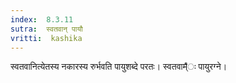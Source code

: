 ```yaml
---
index:  8.3.11
sutra:  स्वतवान् पायौ
vritti:  kashika 
---
```


स्वतवानित्येतस्य नकारस्य रुर्भवति पायुशब्दे परतः। स्वतवाम्̐ः पायुरग्ने।

